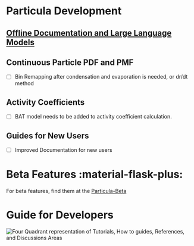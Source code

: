 
# Particula Development

## [**Offline Documentation and Large Language Models**](single_page_reference.md)

## Continuous Particle PDF and PMF

- [ ] Bin Remapping after condensation and evaporation is needed, or dr/dt method

## Activity Coefficients

- [ ] BAT model needs to be added to activity coefficient calculation.

## Guides for New Users

- [ ] Improved Documentation for new users

# Beta Features :material-flask-plus:

For beta features, find them at the [Particula-Beta](https://uncscode.github.io/particula-beta/)

# Guide for Developers

![Four Quadrant representation of Tutorials, How to guides, References, and Discussions Areas](DocsImageDevGuide.png)
